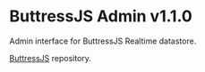 # ButtressJS Admin v1.1.0

Admin interface for ButtressJS Realtime datastore.

[ButtressJS](https://github.com/wearelighten/buttress-js) repository.